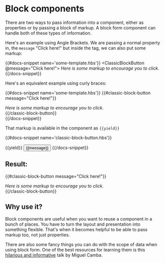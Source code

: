 # Block components

There are two ways to pass information into a component, either as properties or by passing a block of markup. A block form component can handle both of these types of information.

Here's an example using Angle Brackets. We are passing a normal property in, the `message` "Click here!" but inside the tag, we can also put some markup:

{{#docs-snippet name='some-template.hbs'}}
<ClassicBlockButton @message="Click here!">
    <i>Here is some markup to encourage you to click.</i>
</ClassicBlockButton>
{{/docs-snippet}}

Here's an equivalent example using curly braces:

{{#docs-snippet name='some-template.hbs'}}
{{#classic-block-button message="Click here!"}}
    <div>
        <i>Here is some markup to encourage you to click.</i>
    </div>
{{/classic-block-button}}  
{{/docs-snippet}}

That markup is available in the component as `{{yield}}`

{{#docs-snippet name='classic-block-button.hbs'}}
<!-- classic-block-button.hbs -->
{{yield}}
<button class="my-button">{{message}}</button>
{{/docs-snippet}}


## Result:

{{#classic-block-button message="Click here!"}}
    <div>
        <i>Here is some markup to encourage you to click.</i>
    </div>
{{/classic-block-button}}

## Why use it?

Block components are useful when you want to reuse a component in a bunch of places.
You have to turn the layout and presentation into something flexible. That's when it becomes helpful to be able to pass markup too, not just properties.

There are also some fancy things you can do with the scope of data when using block form. One of the best resources for learning them is this [hilarious and informative](https://www.youtube.com/watch?v=MpFudGJn2J0) talk by Miguel Camba.
